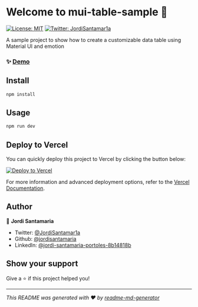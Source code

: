# Welcome to mui-table-sample 👋

[![License: MIT](https://img.shields.io/badge/License-MIT-yellow.svg)](#)
[![Twitter: JordiSantamar1a](https://img.shields.io/twitter/follow/Jord1Santamaria.svg?style=social)](https://twitter.com/JordiSantamar1a)

A sample project to show how to create a customizable data table using Material UI and emotion

### ✨ [Demo](mui-table-sample.vercel.app)


## Install

```sh
npm install
```

## Usage

```sh
npm run dev
```

## Deploy to Vercel

You can quickly deploy this project to Vercel by clicking the button below:

[![Deploy to Vercel](https://vercel.com/button)](https://vercel.com/import/project?template=https://github.com/jordisantamaria/mui-table-sample)

For more information and advanced deployment options, refer to the [Vercel Documentation](https://vercel.com/docs).

## Author

👤 **Jordi Santamaria**

- Twitter: [@JordiSantamar1a](https://twitter.com/JordiSantamar1a)
- Github: [@jordisantamaria](https://github.com/jordisantamaria)
- LinkedIn: [@jordi-santamaria-portoles-8b14818b](https:/www.linkedin.com/in/jordi-santamaria-portoles-8b14818b/)

## Show your support

Give a ⭐️ if this project helped you!

---

_This README was generated with ❤️ by [readme-md-generator](https://github.com/kefranabg/readme-md-generator)_
